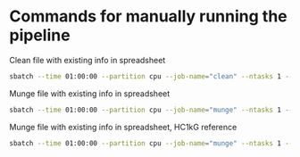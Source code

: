 # Commands for manually running the pipeline

Clean file with existing info in spreadsheet
```bash
sbatch --time 01:00:00 --partition cpu --job-name="clean" --ntasks 1 --cpus-per-task 5 --mem 64G --wrap "Rscript ~/project/genetic_correlations/scripts/cleaning/runStandardCleanAndMunge.R -f '/scratch/prj/gwas_sumstats/new/bmi.giant-ukbb.meta-analysis.combined.23May2018.txt.gz' -c 'BODY14' -o '/scratch/prj/gwas_sumstats/cleaned' --filter.maf 0.001 --filter.info 0.6" --output "BODY14.$(date +%Y%m%d).out.txt"
```

Munge file with existing info in spreadsheet
```bash
sbatch --time 01:00:00 --partition cpu --job-name="munge" --ntasks 1 --cpus-per-task 5 --mem 64G --wrap "Rscript ~/project/genetic_correlations/scripts/cleaning/runStandardCleanAndMunge.R -f '/scratch/prj/gwas_sumstats/new/bmi.giant-ukbb.meta-analysis.combined.23May2018.txt.gz' -c 'BODY14' -r '/scratch/prj/gwas_sumstats/variant_lists/w_hm3.snplist.flaskapp2018' -o '/scratch/prj/gwas_sumstats/munged'" --output "BODY14.$(date +%Y%m%d).out.txt"

```

Munge file with existing info in spreadsheet, HC1kG reference
```bash
sbatch --time 01:00:00 --partition cpu --job-name="munge" --ntasks 1 --cpus-per-task 5 --mem 64G --wrap "Rscript ~/project/genetic_correlations/scripts/cleaning/runStandardCleanAndMunge.R -f '/scratch/prj/gwas_sumstats/new/bmi.giant-ukbb.meta-analysis.combined.23May2018.txt.gz' -c 'BODY14' -r '/scratch/prj/gwas_sumstats/variant_lists/hc1kgp3.b38.mix.l2.jz2023.gz' -o '/scratch/prj/gwas_sumstats/munged_hc1kg'" --output "BODY14.$(date +%Y%m%d).out.txt"

```
